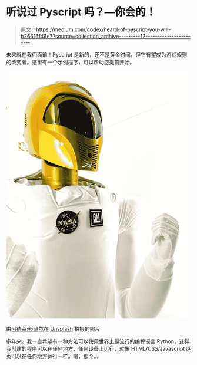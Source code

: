 # 听说过 Pyscript 吗？—你会的！

> 原文：<https://medium.com/codex/heard-of-pyscript-you-will-b26516f46e7?source=collection_archive---------12----------------------->

未来就在我们面前！Pyscript 是新的，还不是黄金时间，但它有望成为游戏规则的改变者。这里有一个示例程序，可以帮助您提前开始。

![](img/859e2bceb6b7430a52fb12eed2212ef5.png)

由[阿德莱米·马尔](https://unsplash.com/@adleemi?utm_source=medium&utm_medium=referral)在 [Unsplash](https://unsplash.com?utm_source=medium&utm_medium=referral) 拍摄的照片

多年来，我一直希望有一种方法可以使用世界上最流行的编程语言 Python，这样我创建的程序可以在任何地方、任何设备上运行，就像 HTML/CSS/Javascript 网页可以在任何地方运行一样。嗯，那个…